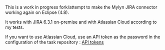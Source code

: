 This is a work in progress fork/attempt to make the Mylyn JIRA connector working again on Eclipse (4.8).

It works with JIRA 6.3.1 on-premise and with Atlassian Cloud according to my tests.

If you want to use Atlassian Cloud, use an API token as the password in the configuration of the task repository : [API tokens](https://confluence.atlassian.com/cloud/api-tokens-938839638.html)
